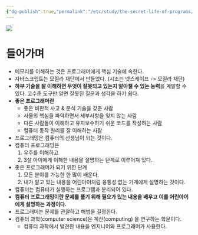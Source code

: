 ```yaml
---
{"dg-publish":true,"permalink":"/etc/study/the-secret-life-of-programs/"}
---
```



![](https://i.imgur.com/1GtK3Xi.png)

# 들어가며
- 메모리를 이해하는 것은 프로그래머에게 핵심 기술에 속한다.
- 자바스크립트는 모질라 재단에서 만들었다. (시초는 넷스케이프 -> 모질라 재단)
- **하부 기술을 잘 이해하면 무엇이 잘못되고 있는지 알아챌 수 있는 능력**을 계발할 수 있다. 고수준 도구만 알면 잘못된 질문과 생각을 하기 쉽다.
- **좋은 프로그래머란**
	- 좋은 비판적 사고 & 분석 기술을 갖춘 사람
	- 사물의 핵심을 파악하면서 세부사항을 잊지 않는 사람
	- 다른 사람들이 이해하고 유지보수하기 쉬운 코드를 작성하는 사람
	- 컴퓨터 동작 원리를 잘 이해하는 사람
- 프로그래밍은 컴퓨터의 선생님이 되는 것이다.
- 컴퓨터 프로그래밍은
	1. 우주를 이해하고
	2. 3살 아이에게 이해한 내용을 설명하는 단계로 이루어져 있다.
- 좋은 프로그래머가 되기 위한 단계
	1. 모든 분야를 가능한 한 많이 배운다.
	2. 내가 알고 있는 내용을 어린아이처럼 융통성 없는 기계에게 설명하는 것이다.
- 컴퓨터는 컴퓨터가 실행하는 프로그램과 분리되어 있다.
- **컴퓨터 프로그래밍이란 문제를 풀기 위해 필요가 있는 내용을 배우고 이를 어린아이에게 설명하는 과정이다.**
- 프로그래머는 문제를 관찰하고 해법을 결정한다.
- 컴퓨터 과학(computer science)은 계산(computing) 을 연구하는 학문이다.
	- 컴퓨터 과학에서 발견한 내용을 엔지니어와 프로그래머가 사용한다.
